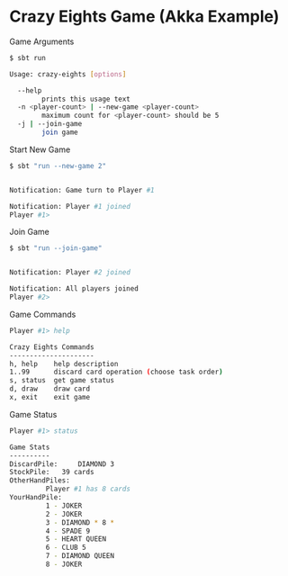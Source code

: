 Crazy Eights Game (Akka Example)
============


Game Arguments
```bash
$ sbt run

Usage: crazy-eights [options]

  --help
        prints this usage text
  -n <player-count> | --new-game <player-count>
        maximum count for <player-count> should be 5
  -j | --join-game
        join game
```


Start New Game
```bash
$ sbt "run --new-game 2"


Notification: Game turn to Player #1

Notification: Player #1 joined
Player #1> 
```

Join Game
```bash
$ sbt "run --join-game"


Notification: Player #2 joined

Notification: All players joined
Player #2> 
```

Game Commands
```bash
Player #1> help

Crazy Eights Commands
---------------------
h, help    help description
1..99      discard card operation (choose task order)
s, status  get game status
d, draw    draw card
x, exit    exit game

```

Game Status
```bash
Player #1> status

Game Stats
----------
DiscardPile: 	 DIAMOND 3
StockPile: 	 39 cards
OtherHandPiles: 
		 Player #1 has 8 cards
YourHandPile: 
		 1 - JOKER
		 2 - JOKER
		 3 - DIAMOND * 8 *
		 4 - SPADE 9
		 5 - HEART QUEEN
		 6 - CLUB 5
		 7 - DIAMOND QUEEN
		 8 - JOKER

```
